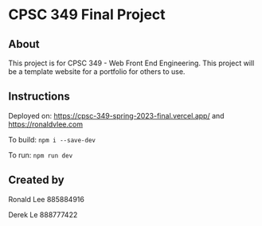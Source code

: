 # CPSC 349 Final Project

## About

This project is for CPSC 349 - Web Front End Engineering. This project will be a template website for a portfolio for others to use.

## Instructions

Deployed on: https://cpsc-349-spring-2023-final.vercel.app/ and https://ronaldvlee.com

To build: `npm i --save-dev`

To run: `npm run dev`

## Created by

Ronald Lee 885884916

Derek Le 888777422
